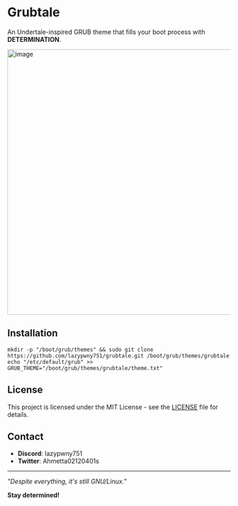 # Grubtale

An Undertale-inspired GRUB theme that fills your boot process with **DETERMINATION**.

<img width="819" height="600" alt="image" src="https://github.com/user-attachments/assets/416f1986-a6bf-4ea0-bfdd-f49e8947c4c6" />

## Installation
```
mkdir -p "/boot/grub/themes" && sudo git clone https://github.com/lazypwny751/grubtale.git /boot/grub/themes/grubtale
echo "/etc/default/grub" >> GRUB_THEME="/boot/grub/themes/grubtale/theme.txt"
```

## License

This project is licensed under the MIT License - see the [LICENSE](LICENSE) file for details.

## Contact

- **Discord**: lazypwny751
- **Twitter**: Ahmetta02120401s

---

*"Despite everything, it's still GNU/Linux."*

**Stay determined!**
